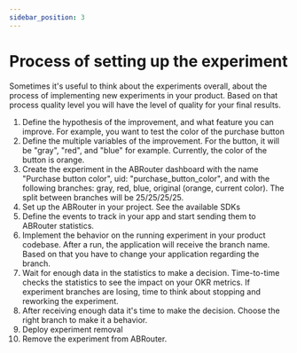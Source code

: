 ```yaml
---
sidebar_position: 3
---
```


# Process of setting up the experiment

Sometimes it's useful to think about the experiments overall, about the process of implementing new experiments in your product. Based on that process quality level you will have the level of quality for your final results.

1. Define the hypothesis of the improvement, and what feature you can improve. For example, you want to test the color of the purchase button
2. Define the multiple variables of the improvement. For the button, it will be "gray", "red", and "blue" for example. Currently, the color of the button is orange.
3. Create the experiment in the ABRouter dashboard with the name "Purchase button color", uid: "purchase_button_color", and with the following branches: gray, red, blue, original (orange, current color). The split between branches will be 25/25/25/25.
4. Set up the ABRouter in your project. See the available SDKs
5. Define the events to track in your app and start sending them to ABRouter statistics.
6. Implement the behavior on the running experiment in your product codebase. After a run, the application will receive the branch name. Based on that you have to change your application regarding the branch.
7. Wait for enough data in the statistics to make a decision. Time-to-time checks the statistics to see the impact on your OKR metrics. If experiment branches are losing, time to think about stopping and reworking the experiment.
8. After receiving enough data it's time to make the decision. Choose the right branch to make it a behavior.
9. Deploy experiment removal
10. Remove the experiment from ABRouter.
